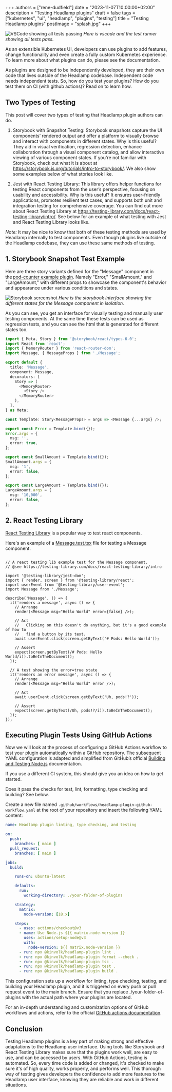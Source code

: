 +++
authors = ["rene-dudfield"]
date = "2023-11-07T10:00:00+02:00"
description = "Testing Headlamp plugins"
draft = false
tags = ["kubernetes", "ui", "headlamp", "plugins", "testing"]
title = "Testing Headlamp plugins"
postImage = "splash.jpg"
+++

![VSCode showing all tests passing](./vscode.png)
*Here is vscode and the test runner showing all tests pass.*

As an extensible Kubernetes UI, developers can use plugins to add features, change functionality and even create a fully custom Kubernetes experience.  To learn more about what plugins can do, please see the documentation.

As plugins are designed to be independently developed, they  are their own code that lives outside of the Headlamp codebase. Independent code needs independent tests. So, how do you test your plugins? How do you test them on CI (with github actions)? Read on to learn how.

## Two Types of Testing

This post will cover two types of testing that Headlamp plugin authors can do.

1. Storybook with Snapshot Testing: Storybook snapshots capture the UI components’ rendered output and offer a platform to visually browse and interact with components in different states. Why is this useful? They aid in visual verification, regression detection, enhance collaboration through a visual component catalog, and allow interactive viewing of various component states. If you're not familiar with Storybook, check out what it is about at https://storybook.js.org/tutorials/intro-to-storybook/. We also show some examples below of what stories look like.

2. Jest with React Testing Library: This library offers helper functions for testing React components from the user’s perspective, focusing on usability and accessibility. Why is this useful? It ensures user-friendly applications, promotes resilient test cases, and supports both unit and integration testing for comprehensive coverage. You can find out more about React Testing Library at https://testing-library.com/docs/react-testing-library/intro/. See below for an example of what testing with Jest and React Testing Library looks like.

_Note:_ It may be nice to know that both of these testing methods are used by Headlamp internally to test components. Even though plugins live outside of the Headlamp codebase, they can use these same methods of testing.

## 1. Storybook Snapshot Test Example

Here are three story variants defined for the "Message" component in the [pod-counter example plugin](https://github.com/headlamp-k8s/headlamp/blob/main/plugins/examples/pod-counter/src/Message.stories.tsx). Namely "Error," "SmallAmount," and "LargeAmount," with different props to showcase the component's behavior and appearance under various conditions and states.

![Storybook screenshot](./storybook.png)
*Here is the storybook interface showing the different states for the Message component in isolation.*

As you can see, you get an interface for visually testing and manually user testing components. At the same time these tests can be used as regression tests, and you can see the html that is generated for different states too.

```typescript
import { Meta, Story } from '@storybook/react/types-6-0';
import React from 'react';
import { MemoryRouter } from 'react-router-dom';
import Message, { MessageProps } from './Message';

export default {
  title: 'Message',
  component: Message,
  decorators: [
    Story => (
      <MemoryRouter>
        <Story />
      </MemoryRouter>
    ),
  ],
} as Meta;

const Template: Story<MessageProps> = args => <Message {...args} />;

export const Error = Template.bind({});
Error.args = {
  msg: '',
  error: true,
};

export const SmallAmount = Template.bind({});
SmallAmount.args = {
  msg: '1',
  error: false,
};

export const LargeAmount = Template.bind({});
LargeAmount.args = {
  msg: '10,000',
  error: false,
};
```

## 2. React Testing Library

[React Testing Library](https://testing-library.com/docs/react-testing-library/intro) is a popular way to test react components.

Here's an example of a [Message.test.tsx](https://github.com/headlamp-k8s/headlamp/blob/main/plugins/examples/pod-counter/src/Message.test.tsx) file for testing a Message component.


```tsx

// A react testing lib example test for the Message component.
// @see https://testing-library.com/docs/react-testing-library/intro

import '@testing-library/jest-dom';
import { render, screen } from '@testing-library/react';
import userEvent from '@testing-library/user-event';
import Message from './Message';

describe('Message', () => {
  it('renders a message', async () => {
    // Arrange
    render(<Message msg="Hello World" error={false} />);

    // Act
    //   Clicking on this doesn't do anything, but it's a good example of how to
    //   find a button by its text.
    await userEvent.click(screen.getByText('# Pods: Hello World'));

    // Assert
    expect(screen.getByText(/# Pods: Hello World/i)).toBeInTheDocument();
  });

  // A test showing the error=true state
  it('renders an error message', async () => {
    // Arrange
    render(<Message msg="Hello World" error />);

    // Act
    await userEvent.click(screen.getByText('Uh, pods!?'));

    // Assert
    expect(screen.getByText(/Uh, pods!?/i)).toBeInTheDocument();
  });
});

```

## Executing Plugin Tests Using GitHub Actions

Now we will look at the process of configuring a GitHub Actions workflow to test your plugin automatically within a GitHub repository. The subsequent YAML configuration is adapted and simplified from GitHub’s official [Building and Testing Node.js](https://docs.github.com/en/actions/automating-builds-and-tests/building-and-testing-nodejs) documentation.

If you use a different CI system, this should give you an idea on how to get started.

Does it pass the checks for test, lint, formatting, type checking and building? See below.

Create a new file named `.github/workflows/headlamp-plugin-github-workflow.yaml` at the root of your repository and insert the following YAML content:

```yaml
name: Headlamp plugin linting, type checking, and testing

on:
  push:
    branches: [ main ]
  pull_request:
    branches: [ main ]

jobs:
  build:

    runs-on: ubuntu-latest

    defaults:
      run:
        working-directory: ./your-folder-of-plugins

    strategy:
      matrix:
        node-version: [18.x]

    steps:
      - uses: actions/checkout@v3
      - name: Use Node.js ${{ matrix.node-version }}
        uses: actions/setup-node@v3
        with:
          node-version: ${{ matrix.node-version }}
      - run: npx @kinvolk/headlamp-plugin lint .
      - run: npx @kinvolk/headlamp-plugin format --check .
      - run: npx @kinvolk/headlamp-plugin tsc .
      - run: npx @kinvolk/headlamp-plugin test .
      - run: npx @kinvolk/headlamp-plugin build .
```

This configuration sets up a workflow for linting, type checking, testing, and building your Headlamp plugin, and it is triggered on every push or pull request event to the main branch. Ensure that you replace ./your-folder-of-plugins with the actual path where your plugins are located.

For an in-depth understanding and customization options of GitHub workflows and actions, refer to the official [GitHub actions documentation](https://docs.github.com/en/actions).

## Conclusion

Testing Headlamp plugins is a key part of making strong and effective adaptations to the Headlamp user interface. Using tools like Storybook and React Testing Library makes sure that the plugins work well, are easy to use, and can be accessed by users. With GitHub Actions, testing is automated. So, every time code is added or changed, it's checked to make sure it's of high quality, works properly, and performs well. This thorough way of testing gives developers the confidence to add more features to the Headlamp user interface, knowing they are reliable and work in different situations.
